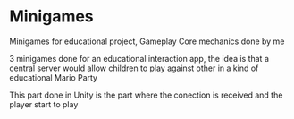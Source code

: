 # Minigames
Minigames for educational project, Gameplay Core mechanics done by me

3 minigames done for an educational interaction app, the idea is that a central server would allow children to play against other in a kind of educational Mario Party

This part done in Unity is the part where the conection is received and the player start to play 

